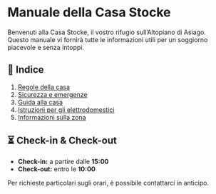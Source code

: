 # Manuale della Casa Stocke

Benvenuti alla Casa Stocke, il vostro rifugio sull’Altopiano di Asiago.  
Questo manuale vi fornirà tutte le informazioni utili per un soggiorno piacevole e senza intoppi.

## 📖 Indice

1. [Regole della casa](02_regole.md)
2. [Sicurezza e emergenze](03_sicurezza.md)
3. [Guida alla casa](04_guida.md)
4. [Istruzioni per gli elettrodomestici](05_elettrodomestici.md)
5. [Informazioni sulla zona](06_zona.md)

## ⏳ Check-in & Check-out

- **Check-in:** a partire dalle **15:00**  
- **Check-out:** entro le **10:00**  

Per richieste particolari sugli orari, è possibile contattarci in anticipo.

